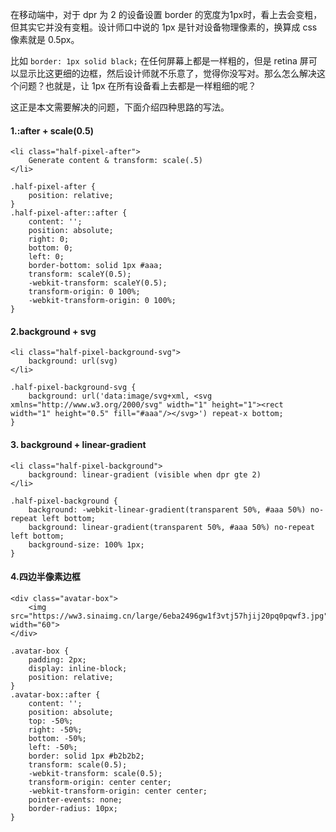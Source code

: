 在移动端中，对于 dpr 为 2 的设备设置 border 的宽度为1px时，看上去会变粗，但其实它并没有变粗。设计师口中说的 1px 是针对设备物理像素的，换算成 css 像素就是 0.5px。

比如 `border: 1px solid black;` 在任何屏幕上都是一样粗的，但是 retina 屏可以显示比这更细的边框，然后设计师就不乐意了，觉得你没写对。那么怎么解决这个问题？也就是，让 1px 在所有设备看上去都是一样粗细的呢？

这正是本文需要解决的问题，下面介绍四种思路的写法。

#### 1.:after + scale(0.5)

```
<li class="half-pixel-after">
    Generate content & transform: scale(.5)
</li>
```

```
.half-pixel-after {
    position: relative;
}
.half-pixel-after::after {
    content: '';
    position: absolute;
    right: 0;
    bottom: 0;
    left: 0;
    border-bottom: solid 1px #aaa;
    transform: scaleY(0.5);
    -webkit-transform: scaleY(0.5);
    transform-origin: 0 100%;
    -webkit-transform-origin: 0 100%;
}
```

#### 2.background + svg

```
<li class="half-pixel-background-svg">
    background: url(svg)
</li>
```

```
.half-pixel-background-svg {
    background: url('data:image/svg+xml, <svg xmlns="http://www.w3.org/2000/svg" width="1" height="1"><rect width="1" height="0.5" fill="#aaa"/></svg>') repeat-x bottom;
}
```

#### 3. background + linear-gradient

```
<li class="half-pixel-background">
    background: linear-gradient (visible when dpr gte 2)
</li>
```

```
.half-pixel-background {
    background: -webkit-linear-gradient(transparent 50%, #aaa 50%) no-repeat left bottom;
    background: linear-gradient(transparent 50%, #aaa 50%) no-repeat left bottom;
    background-size: 100% 1px;
}
```

#### 4.四边半像素边框

```
<div class="avatar-box">
    <img src="https://ww3.sinaimg.cn/large/6eba2496gw1f3vtj57hjij20pq0pqwf3.jpg" width="60">
</div>
```

```
.avatar-box {
    padding: 2px;
    display: inline-block;
    position: relative;
}
.avatar-box::after {
    content: '';
    position: absolute;
    top: -50%;
    right: -50%;
    bottom: -50%;
    left: -50%;
    border: solid 1px #b2b2b2;
    transform: scale(0.5);
    -webkit-transform: scale(0.5);
    transform-origin: center center;
    -webkit-transform-origin: center center;
    pointer-events: none;
    border-radius: 10px;
}
```
